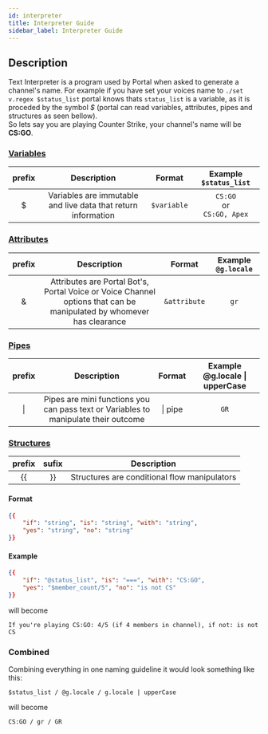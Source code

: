 ```yaml
---
id: interpreter
title: Interpreter Guide
sidebar_label: Interpreter Guide
---
```


## Description

Text Interpreter is a program used by Portal when asked to generate
a channel's name. For example if you have set your voices name to
`./set v.regex $status_list` portal knows thats `status_list` is a 
variable, as it is proceded by the symbol _$_  (portal can read variables,
attributes, pipes and structures as seen bellow).<br />
So lets say you are playing Counter Strike, your channel's name will be
__CS:GO__.


### [Variables](interpreter/variables)

| prefix |                          Description                          |   Format    |       Example `$status_list`       |
| :----: | :-----------------------------------------------------------: | :---------: | :--------------------------------: |
|   $    | Variables are immutable and live data that return information | `$variable` | `CS:GO`<br />or<br />`CS:GO, Apex` |

### [Attributes](interpreter/attributes)

| prefix |                                                     Description                                                      |    Format    | Example `@g.locale` |
| :----: | :------------------------------------------------------------------------------------------------------------------: | :----------: | :-----------------: |
|   &    | Attributes are Portal Bot's, Portal Voice or Voice Channel options that can be manipulated by whomever has clearance | `&attribute` |        `gr`         |

### [Pipes](interpreter/pipes)

| prefix |                                     Description                                     | Format  | Example @g.locale \| upperCase |
| :----: | :---------------------------------------------------------------------------------: | :-----: | :----------------------------: |
|   \|   | Pipes are mini functions you can pass text or Variables to manipulate their outcome | \| pipe |              `GR`              |

### [Structures](interpreter/structures)

| prefix | sufix |                 Description                  |
| :----: | :---: | :------------------------------------------: |
|   {{   |  }}   | Structures are conditional flow manipulators |

#### Format

```json 
{{
    "if": "string", "is": "string", "with": "string",
    "yes": "string", "no": "string"
}}
```

#### Example

```json 
{{
    "if": "@status_list", "is": "===", "with": "CS:GO",
    "yes": "$member_count/5", "no": "is not CS"
}}
```

will become
```
If you're playing CS:GO: 4/5 (if 4 members in channel), if not: is not CS
```

### Combined

Combining everything in one naming guideline it would look something like this:<br />
```
$status_list / @g.locale / g.locale | upperCase
```
will become
```
CS:GO / gr / GR
```